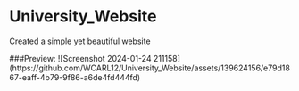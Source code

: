 # University_Website
<p>Created a simple yet beautiful website</p>
###Preview:
![Screenshot 2024-01-24 211158](https://github.com/WCARL12/University_Website/assets/139624156/e79d1867-eaff-4b79-9f86-a6de4fd444fd)
